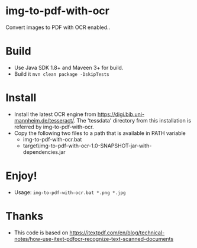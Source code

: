# img-to-pdf-with-ocr
Convert images to PDF with OCR enabled..

# Build
  * Use Java SDK 1.8+ and Maveen 3+ for build.  
  * Build it <code>mvn clean package -DskipTests</code>
    
# Install
  * Install the latest OCR engine from https://digi.bib.uni-mannheim.de/tesseract/. The 'tessdata' directory from this installation is referred by img-to-pdf-with-ocr.
  * Copy the following two files to a path that is available in PATH variable
    * img-to-pdf-with-ocr.bat
    * target\img-to-pdf-with-ocr-1.0-SNAPSHOT-jar-with-dependencies.jar
    
# Enjoy!
  * Usage: <code>img-to-pdf-with-ocr.bat *.png *.jpg</code>

# Thanks
  * This code is based on https://itextpdf.com/en/blog/technical-notes/how-use-itext-pdfocr-recognize-text-scanned-documents
